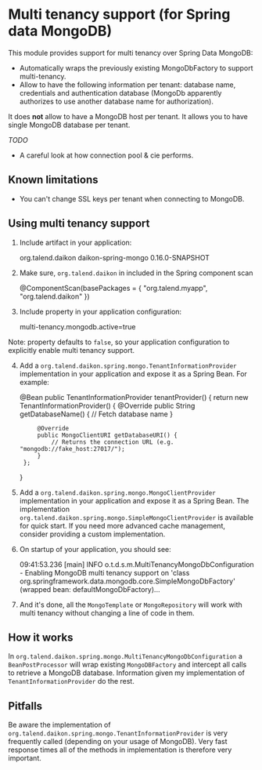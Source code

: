 Multi tenancy support (for Spring data MongoDB)
================================================

This module provides support for multi tenancy over Spring Data MongoDB:
* Automatically wraps the previously existing MongoDbFactory to support multi-tenancy.
* Allow to have the following information per tenant: database name, credentials and authentication database (MongoDb apparently authorizes to use another database name for authorization).

It does **not** allow to have a MongoDB host per tenant. It allows you to have single MongoDB database per tenant. 

*TODO*
* A careful look at how connection pool & cie performs.

Known limitations
-----------------

* You can't change SSL keys per tenant when connecting to MongoDB.

Using multi tenancy support
---------------------------

1) Include artifact in your application:


    <dependency>
        <groupId>org.talend.daikon</groupId>
        <artifactId>daikon-spring-mongo</artifactId>
        <version>0.16.0-SNAPSHOT</version>
    </dependency>

2) Make sure, `org.talend.daikon` in included in the Spring component scan


    @ComponentScan(basePackages = { "org.talend.myapp", "org.talend.daikon" })

3) Include property in your application configuration:


    multi-tenancy.mongodb.active=true
    
Note: property defaults to `false`, so your application configuration to explicitly enable multi tenancy support.

4) Add a `org.talend.daikon.spring.mongo.TenantInformationProvider` implementation in your application and expose it as a Spring Bean. For example:


    @Bean
    public TenantInformationProvider tenantProvider() {
        return new TenantInformationProvider() {
            @Override
            public String getDatabaseName() {
                // Fetch database name
            }

            @Override
            public MongoClientURI getDatabaseURI() {
                // Returns the connection URL (e.g. "mongodb://fake_host:27017/");
            }
        };
    }

5) Add a `org.talend.daikon.spring.mongo.MongoClientProvider` implementation in your application and expose it as a Spring Bean. The implementation `org.talend.daikon.spring.mongo.SimpleMongoClientProvider` is available for quick start.
If you need more advanced cache management, consider providing a custom implementation. 

5) On startup of your application, you should see:


    09:41:53.236 [main] INFO  o.t.d.s.m.MultiTenancyMongoDbConfiguration - Enabling MongoDB multi tenancy support on 'class org.springframework.data.mongodb.core.SimpleMongoDbFactory' (wrapped bean: defaultMongoDbFactory)...


6) And it's done, all the `MongoTemplate` or `MongoRepository` will work with multi tenancy without changing a line of code in them.

How it works
-----------
In `org.talend.daikon.spring.mongo.MultiTenancyMongoDbConfiguration` a `BeanPostProcessor` will wrap existing `MongoDBFactory` and intercept all calls to retrieve a MongoDB database. Information given my implementation of `TenantInformationProvider` do the rest.

Pitfalls
--------

Be aware the implementation of `org.talend.daikon.spring.mongo.TenantInformationProvider` is very frequently called (depending on your usage of MongoDB). Very fast response times all of the methods in implementation is therefore very important.

